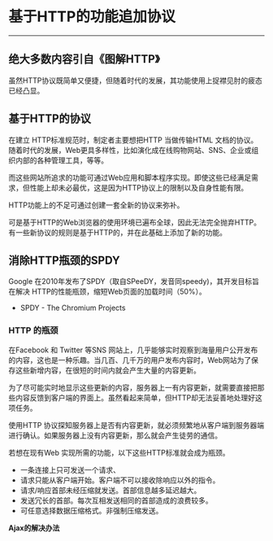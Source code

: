 # 基于HTTP的功能追加协议

---
绝大多数内容引自《图解HTTP》
---

虽然HTTP协议既简单又便捷，但随着时代的发展，其功能使用上捉襟见肘的疲态已经凸显。

## 基于HTTP的协议

在建立 HTTP标准规范时，制定者主要想把HTTP 当做传输HTML 文档的协议。随着时代的发展，Web更具多样性，比如演化成在线购物网站、SNS、企业或组织内部的各种管理工具，等等。

而这些网站所追求的功能可通过Web应用和脚本程序实现。即使这些已经满足需求，但性能上却未必最优，这是因为HTTP协议上的限制以及自身性能有限。

HTTP功能上的不足可通过创建一套全新的协议来弥补。

可是基于HTTP的Web浏览器的使用环境已遍布全球，因此无法完全抛弃HTTP。有一些新协议的规则是基于HTTP的，并在此基础上添加了新的功能。

## 消除HTTP瓶颈的SPDY

Google 在2010年发布了SPDY（取自SPeeDY，发音同speedy)，其开发目标旨在解决  HTTP的性能瓶颈，缩短Web页面的加载时间（50%）。

-  SPDY - The Chromium Projects

### HTTP 的瓶颈

在Facebook 和 Twitter 等SNS 网站上，几乎能够实时观察到海量用户公开发布的内容，这也是一种乐趣。当几百、几千万的用户发布内容时，Web网站为了保存这些新增内容，在很短的时间内就会产生大量的内容更新。

为了尽可能实时地显示这些更新的内容，服务器上一有内容更新，就需要直接把那些内容反馈到客户端的界面上。虽然看起来简单，但HTTP却无法妥善地处理好这项任务。

使用HTTP 协议探知服务器上是否有内容更新，就必须频繁地从客户端到服务器端进行确认。如果服务器上没有内容更新，那么就会产生徒劳的通信。

若想在现有Web 实现所需的功能，以下这些HTTP标准就会成为瓶颈。

- 一条连接上只可发送一个请求、
- 请求只能从客户端开始。客户端不可以接收除响应以外的指令。
- 请求/响应首部未经压缩就发送。首部信息越多延迟越大。
- 发送冗长的首部。每次互相发送相同的首部造成的浪费较多。
- 可任意选择数据压缩格式。非强制压缩发送。

**Ajax的解决办法**
 